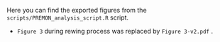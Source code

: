Here you can find the exported figures from the ```scripts/PREMON_analysis_script.R``` script.

- ```Figure 3``` during rewing process was replaced by ```Figure 3-v2.pdf``` .